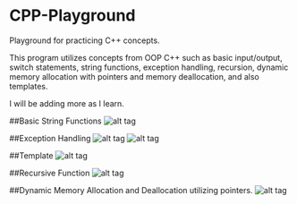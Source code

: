 # CPP-Playground
Playground for practicing C++ concepts.

This program utilizes concepts from OOP C++ such as
basic input/output, switch statements, string functions,
exception handling, recursion, dynamic memory allocation
with pointers and memory deallocation, and also templates.

I will be adding more as I learn.


##Basic String Functions
![alt tag](https://github.com/ProsperOA/Practice-cpp/blob/master/stringFunctions.PNG "Sample Run")

##Exception Handling
![alt tag](https://github.com/ProsperOA/Practice-cpp/blob/master/exceptions1.PNG "Sample Run")
![alt tag](https://github.com/ProsperOA/Practice-cpp/blob/master/exceptions2.PNG "Sample Run")

##Template
![alt tag](https://github.com/ProsperOA/Practice-cpp/blob/master/templates.PNG "Sample Run")

##Recursive Function
![alt tag](https://github.com/ProsperOA/Practice-cpp/blob/master/recursion.PNG "Sample Run")

##Dynamic Memory Allocation and Deallocation utilizing pointers.
![alt tag](https://github.com/ProsperOA/Practice-cpp/blob/master/arrayBoard.PNG "Sample Run")
